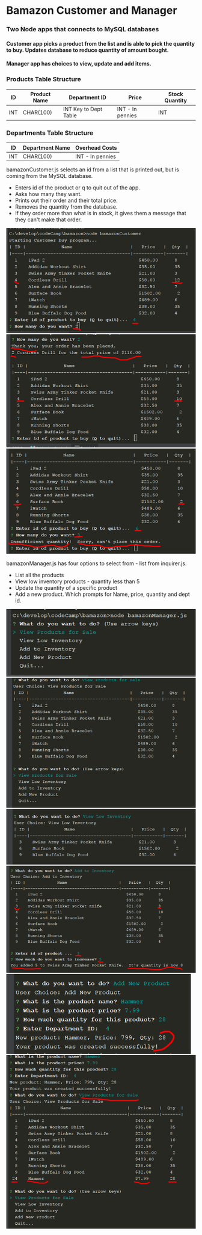# Bamazon Customer and Manager

### Two Node apps that connects to MySQL databases
#### Customer app picks a product from the list and is able to pick the quantity to buy.  Updates database to reduce quantity of amount bought.
#### Manager app has choices to view, update and add items.

### Products Table Structure
ID    | Product Name  |  Department ID  |    Price       |  Stock Quantity
------|---------------|-----------------|----------------|------------------
INT | CHAR(100) | INT Key to Dept Table | INT - In pennies |  INT
     
### Departments Table Structure
ID    | Department Name  |  Overhead Costs 
------|------------------|-----------------
INT | CHAR(100) |  INT - In pennies
     
bamazonCustomer.js selects an id from a list that is printed out, 
but is coming from the MySQL database.
* Enters id of the product or q to quit out of the app.
* Asks how many they want.
* Prints out their order and their total price.
* Removes the quantity from the database.
* If they order more than what is in stock, it gives them a 
message that they can't make that order.

![Image1](/images/Customer1.png)
![Image2](/images/Customer2.png)
![Image3](/images/Customer3.png)


bamazonManager.js has four options to select from - list from inquirer.js.
* List all the products
* View low inventory products - quantity less than 5
* Update the quantity of a specific product
* Add a new product.  Which prompts for Name, price, quantity and dept id.

![Image4](/images/Manager1.png)
![Image5](/images/Manager2.png)
![Image6](/images/Manager3.png)
![Image7](/images/Manager4.png)
![Image8](/images/Manager5.png)
![Image9](/images/Manager6.png)

